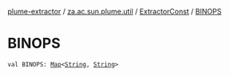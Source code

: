 [plume-extractor](../../index.md) / [za.ac.sun.plume.util](../index.md) / [ExtractorConst](index.md) / [BINOPS](./-b-i-n-o-p-s.md)

# BINOPS

`val BINOPS: `[`Map`](https://kotlinlang.org/api/latest/jvm/stdlib/kotlin.collections/-map/index.html)`<`[`String`](https://kotlinlang.org/api/latest/jvm/stdlib/kotlin/-string/index.html)`, `[`String`](https://kotlinlang.org/api/latest/jvm/stdlib/kotlin/-string/index.html)`>`